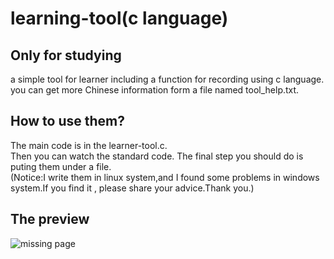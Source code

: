 # learning-tool(c language)
## Only for studying
a simple tool for learner including a function for recording using c language.<br>
you can get more Chinese information form a file named tool_help.txt.<br>

## How to use them?
The main code is in the learner-tool.c.<br>
Then you can watch the standard code. The final step you should do is puting them under a file.<br>
(Notice:I write them in linux system,and I found some problems in windows system.If you find it , please share your advice.Thank you.)
## The preview
![missing page](https://github.com/SkecisAI/image-manage/blob/master/learning_tool.jpg)
